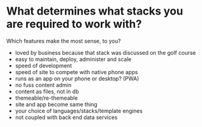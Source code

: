 # What determines what stacks you are required to work with?

Which features make the most sense, to you?

- loved by business because that stack was discussed on the golf course
- easy to maintain, deploy, administer and scale
- speed of development
- speed of site to compete with native phone apps
- runs as an app on your phone or desktop? (PWA)
- no fuss content admin
- content as files, not in db
- themeable/re-themeable
- site and app become same thing
- your choice of languages/stacks/template engines
- not coupled with back end data services
